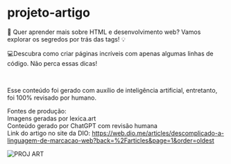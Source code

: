 # projeto-artigo

🚀 Quer aprender mais sobre HTML e desenvolvimento web? Vamos explorar os segredos por trás das tags! 💡 
<br>

💻Descubra como criar páginas incríveis com apenas algumas linhas de código. Não perca essas dicas!

<br>

Esse conteúdo foi gerado com auxílio de inteligência artificial, entretanto, foi 100% revisado por humano.
<br>

Fontes de produção:
<br>
Imagens geradas por lexica.art
<br>
Conteúdo gerado por ChatGPT com revisão humana
<br>
Link do artigo no site da DIO: https://web.dio.me/articles/descomplicado-a-linguagem-de-marcacao-web?back=%2Farticles&page=1&order=oldest


![PROJ ART](https://github.com/dvpdsc/projeto-artigo/assets/148638306/cd462847-82bb-4d83-9c0c-30540939fdee)
